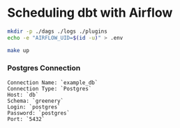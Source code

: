 # Scheduling dbt with Airflow

```bash
mkdir -p ./dags ./logs ./plugins
echo -e "AIRFLOW_UID=$(id -u)" > .env
```

```bash
make up
```

### Postgres Connection

```
Connection Name: `example_db`
Connection Type: `Postgres`
Host: `db`
Schema: `greenery`
Login: `postgres`
Password: `postgres`
Port: `5432`
```